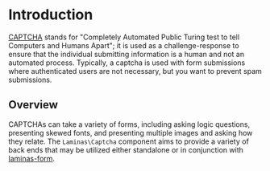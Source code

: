 # Introduction

[CAPTCHA](http://en.wikipedia.org/wiki/Captcha) stands for "Completely Automated
Public Turing test to tell Computers and Humans Apart"; it is used as a
challenge-response to ensure that the individual submitting information is a
human and not an automated process. Typically, a captcha is used with form
submissions where authenticated users are not necessary, but you want to prevent
spam submissions.

## Overview

CAPTCHAs can take a variety of forms, including asking logic questions,
presenting skewed fonts, and presenting multiple images and asking how they
relate. The `Laminas\Captcha` component aims to provide a variety of back ends that
may be utilized either standalone or in conjunction with
[laminas-form](https://docs.laminas.dev/laminas-form/).
